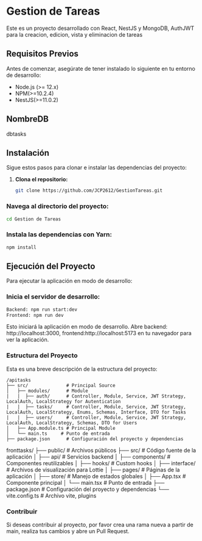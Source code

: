 # Gestion de Tareas

Este es un proyecto desarrollado con React, NestJS y MongoDB, AuthJWT para la creacion, edicion, vista y eliminacion de tareas

## Requisitos Previos

Antes de comenzar, asegúrate de tener instalado lo siguiente en tu entorno de desarrollo:

- Node.js (>= 12.x)
- NPM(>=10.2.4)
- NestJS(>=11.0.2)

## NombreDB

dbtasks

## Instalación

Sigue estos pasos para clonar e instalar las dependencias del proyecto:

1. **Clona el repositorio:**

   ```bash
   git clone https://github.com/JCP2612/GestionTareas.git
   ```

### Navega al directorio del proyecto:

```bash
cd Gestion de Tareas
```

### Instala las dependencias con Yarn:

```bash
npm install
```

## Ejecución del Proyecto

Para ejecutar la aplicación en modo de desarrollo:

### Inicia el servidor de desarrollo:

```bash
Backend: npm run start:dev
Frontend: npm run dev
```

Esto iniciará la aplicación en modo de desarrollo. Abre backend: http://localhost:3000, frontend:http://localhost:5173 en tu navegador para ver la aplicación.

### Estructura del Proyecto

Esta es una breve descripción de la estructura del proyecto:

```
/apitasks
├── src/              # Principal Source
│   ├── modules/      # Module
|   |  ├── auth/      # Controller, Module, Service, JWT Strategy, LocalAuth, LocalStrategy for Autentication
|   |  ├── tasks/     # Controller, Module, Service, JWT Strategy, LocalAuth, LocalStrategy, Enums, Schemas, Interface, DTO for Tasks
|   |  ├── users/     # Controller, Module, Service, JWT Strategy, LocalAuth, LocalStrategy, Schemas, DTO for Users
│   ├── App.module.ts # Principal Module
│   └── main.ts     # Punto de entrada
├── package.json      # Configuración del proyecto y dependencias
```

fronttasks/
├── public/ # Archivos públicos
├── src/ # Código fuente de la aplicación
│ ├── api/ # Servicios backend
│ ├── components/ # Componentes reutilizables
│ ├── hooks/ # Custom hooks
│ ├── interface/ # Archivos de visualización para Lottie
│ ├── pages/ # Páginas de la aplicación
│ ├── store/ # Manejo de estados globales
│ ├── App.tsx # Componente principal
│ └── main.tsx # Punto de entrada
├── package.json # Configuración del proyecto y dependencias
└── vite.config.ts # Archivo vite, plugins

### Contribuir

Si deseas contribuir al proyecto, por favor crea una rama nueva a partir de main, realiza tus cambios y abre un Pull Request.
